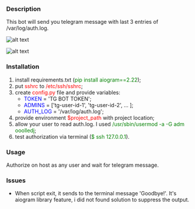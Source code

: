 ### Description
This bot will send you telegram message with last 3 entries of /var/log/auth.log.

![alt text](https://i.ibb.co/tHJq7KW/ssh.png)

![alt text](https://i.ibb.co/kgQ8bZ9/tg.png)

### Installation
1. install requirements.txt (<span style="color:green">pip install aiogram==2.22</span>);
2. put <span style="color:red">sshrc</span> to <span style="color:red">/etc/ssh/sshrc</span>;
3. create <span style="color:red">config.py</span> file and provide variables:
   - <span style="color:blue">TOKEN</span> = 'TG BOT TOKEN';
   - <span style="color:blue">ADMINS</span> = ['tg-user-id-1', 'tg-user-id-2', ... ];
   - <span style="color:blue">AUTH_LOG</span> = '/var/log/auth.log';
4. provide environment <span style="color:red">$project_path</span> with project location;
5. allow your user to read auth.log. I used <span style="color:green">/usr/sbin/usermod -a -G adm ooolledj</span>;
6. test authorization via terminal (<span style="color:green">$ ssh 127.0.0.1</span>).

### Usage

Authorize on host as any user and wait for telegram message.

### Issues

- When script exit, it sends to the terminal message 'Goodbye!'. It's aiogram library feature, i did not found solution to suppress the output.
